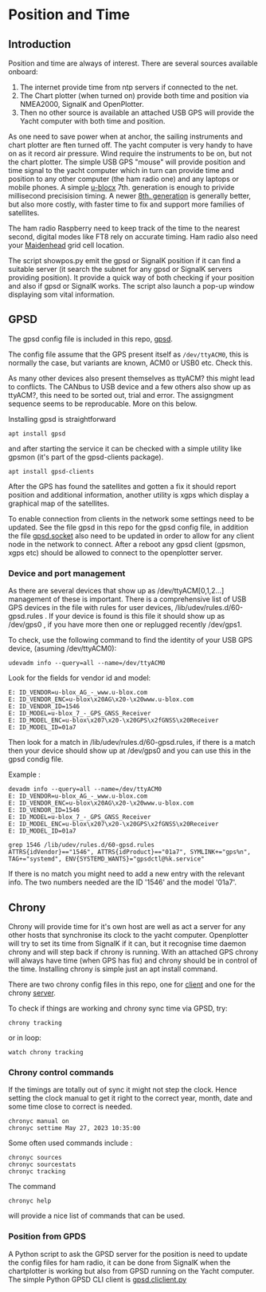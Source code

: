 # Position and Time

## Introduction
Position and time are always of interest. There are several sources available
onboard:
1. The internet provide time from ntp servers if connected to the net.
2. The Chart plotter (when turned on) provide both time and position via NMEA2000, SignalK and OpenPlotter.
3. Then no other source is available an attached USB GPS will provide the Yacht computer with both time and position.

As one need to save power when at anchor, the sailing instruments and chart 
plotter are ften turned off. The yacht computer is very handy to have on as it 
record air pressure. Wind require the instruments to be on, but not the 
chart plotter. The simple USB GPS "mouse" will provide position and time signal
to the yacht computer which in turn can provide time and position to any other 
computer (the ham radio one) and any laptops or mobile phones.  A simple 
[u-blocx](https://www.u-blox.com) 7th. generation is enough to privide millisecond
precisision timing. A newer [8th. generation](https://www.u-blox.com/en/product/ubx-m8030-series) is 
generally better, but also more costly, with faster time to fix and support more families of satellites.

The ham radio Raspberry need to keep track of the time to the nearest second, digital 
modes like FT8 rely on accurate timing. Ham radio also need your 
[Maidenhead](https://en.wikipedia.org/wiki/Maidenhead_Locator_System) grid cell 
location.

The script showpos.py emit the gpsd or SignalK position if it can find a suitable server
(it search the subnet for any gpsd or SignalK servers providing position).
It provide a quick way of both checking if your position and also if gpsd or SignalK works.
The script also launch a pop-up window displaying som vital information.

## GPSD
The gpsd config file is included in this repo,
[gpsd](https://github.com/olewsaa/Yacht-computer/blob/master/GPSD%20Position%20and%20Time/gpsd).

The config file assume that the GPS present itself as ```/dev/ttyACM0```, this is 
normally the case, but variants are known, ACM0 or USB0 etc. Check this.

As many other devices also present themselves as ttyACM? this might lead to 
conflicts. The CANbus to USB device and a few others also show up as ttyACM?,
this need to be sorted out, trial and error. The assigngment sequence seems
to be reproducable. More on this below.

Installing gpsd is straightforward 
```
apt install gpsd
```
and after starting the service it can 
be checked with a simple utility like gpsmon (it's part of the 
gpsd-clients package).
```
apt install gpsd-clients
```
After the GPS has found the satellites and gotten a fix it should report position 
and additional information, another utility is xgps which display a graphical 
map of the satellites.

To enable connection from clients in the network some settings need to be updated.
See the file gpsd in this repo for the gpsd config file, in addition the file
[gpsd.socket](https://github.com/olewsaa/Yacht-computer/blob/master/GPSD%20Position%20and%20Time/gpsd.socket) 
also need to be updated in order to allow for any client node in 
the network to connect. After a reboot any gpsd client (gpsmon, xgps etc) should be 
allowed to connect to the openplotter server.


### Device and port management
As there are several devices that show up as /dev/ttyACM[0,1,2...] management of these 
is  important. There is a comprehensive list of USB GPS  devices in the file with 
rules for user devices, /lib/udev/rules.d/60-gpsd.rules . If your device is found is this 
file it should show up as /dev/gps0 , if you have more then one or replugged recently 
/dev/gps1.

To check, use the following command to find the identity of your USB GPS device,
(asuming /dev/ttyACM0):
``` 
udevadm info --query=all --name=/dev/ttyACM0
``` 
Look for the fields for vendor id and model:
``` 
E: ID_VENDOR=u-blox_AG_-_www.u-blox.com
E: ID_VENDOR_ENC=u-blox\x20AG\x20-\x20www.u-blox.com
E: ID_VENDOR_ID=1546
E: ID_MODEL=u-blox_7_-_GPS_GNSS_Receiver
E: ID_MODEL_ENC=u-blox\x207\x20-\x20GPS\x2fGNSS\x20Receiver
E: ID_MODEL_ID=01a7
``` 
Then look for a match in /lib/udev/rules.d/60-gpsd.rules, if there is a match
then your device should show up at /dev/gps0 and you can use this in the gpsd condig file.

Example :
```
devadm info --query=all --name=/dev/ttyACM0 
E: ID_VENDOR=u-blox_AG_-_www.u-blox.com
E: ID_VENDOR_ENC=u-blox\x20AG\x20-\x20www.u-blox.com
E: ID_VENDOR_ID=1546
E: ID_MODEL=u-blox_7_-_GPS_GNSS_Receiver
E: ID_MODEL_ENC=u-blox\x207\x20-\x20GPS\x2fGNSS\x20Receiver
E: ID_MODEL_ID=01a7
```
```
grep 1546 /lib/udev/rules.d/60-gpsd.rules
ATTRS{idVendor}=="1546", ATTRS{idProduct}=="01a7", SYMLINK+="gps%n", TAG+="systemd", ENV{SYSTEMD_WANTS}="gpsdctl@%k.service"
```

If there is no match you might need to add a new entry with the relevant info. The 
two numbers needed are the ID '1546' and the model '01a7'.



## Chrony
 Chrony will provide time for it's own host are well as act a server for 
any other hosts that synchronise its clock to the yacht computer. 
Openplotter will try to set its time from SignalK if it can, but it recognise 
time daemon chrony and will step back if chrony is running. With an attached 
GPS chrony will always have time (when GPS has fix) and chrony should be in
control of the time. Installing chrony is simple just an apt install command.

There are two chrony config files in this repo, one for 
[client](https://github.com/olewsaa/Yacht-computer/blob/master/GPSD%20Position%20and%20Time/chrony.conf.client) 
and one for the  chrony 
[server](https://github.com/olewsaa/Yacht-computer/blob/master/GPSD%20Position%20and%20Time/chrony.conf.server). 

To check if things are working and chrony sync time via GPSD, try:
```
chrony tracking
```
or in loop:
```
watch chrony tracking
```


### Chrony control commands
If the timings are totally out of sync it might not step the clock. 
Hence setting the clock manual to get it right to the correct year, month, 
date and some time close to correct is needed.
```
chronyc manual on
chronyc settime May 27, 2023 10:35:00
```
Some often used commands include :
```
chronyc sources
chronyc sourcestats
chronyc tracking
```
The command 
```
chronyc help
```
will provide a nice list of commands that can be used.


### Position from GPDS
A Python script to ask the GPSD server for the position is need to update the config files
for ham radio, it can be done from SignalK when the chartplotter is working but also from GPSD
running on the Yacht computer. The simple Python GPSD CLI client is 
[gpsd.cliclient.py](https://github.com/olewsaa/Yacht-computer/blob/master/GPSD%20Position%20and%20Time/gpsd.cliclient.py)


